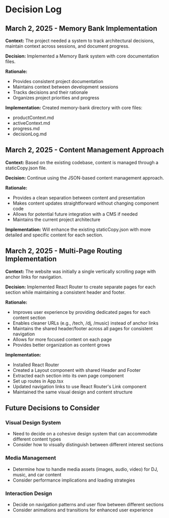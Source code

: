 # Decision Log

## March 2, 2025 - Memory Bank Implementation

**Context:** The project needed a system to track architectural decisions, maintain context across sessions, and document progress.

**Decision:** Implemented a Memory Bank system with core documentation files.

**Rationale:** 
- Provides consistent project documentation
- Maintains context between development sessions
- Tracks decisions and their rationale
- Organizes project priorities and progress

**Implementation:** Created memory-bank directory with core files:
- productContext.md
- activeContext.md
- progress.md
- decisionLog.md

## March 2, 2025 - Content Management Approach

**Context:** Based on the existing codebase, content is managed through a staticCopy.json file.

**Decision:** Continue using the JSON-based content management approach.

**Rationale:**
- Provides a clean separation between content and presentation
- Makes content updates straightforward without changing component code
- Allows for potential future integration with a CMS if needed
- Maintains the current project architecture

**Implementation:** Will enhance the existing staticCopy.json with more detailed and specific content for each section.

## March 2, 2025 - Multi-Page Routing Implementation

**Context:** The website was initially a single vertically scrolling page with anchor links for navigation.

**Decision:** Implemented React Router to create separate pages for each section while maintaining a consistent header and footer.

**Rationale:**
- Improves user experience by providing dedicated pages for each content section
- Enables cleaner URLs (e.g., /tech, /dj, /music) instead of anchor links
- Maintains the shared header/footer across all pages for consistent navigation
- Allows for more focused content on each page
- Provides better organization as content grows

**Implementation:**
- Installed React Router
- Created a Layout component with shared Header and Footer
- Extracted each section into its own page component
- Set up routes in App.tsx
- Updated navigation links to use React Router's Link component
- Maintained the same visual design and content structure

## Future Decisions to Consider

### Visual Design System
- Need to decide on a cohesive design system that can accommodate different content types
- Consider how to visually distinguish between different interest sections

### Media Management
- Determine how to handle media assets (images, audio, video) for DJ, music, and car content
- Consider performance implications and loading strategies

### Interaction Design
- Decide on navigation patterns and user flow between different sections
- Consider animations and transitions for enhanced user experience
